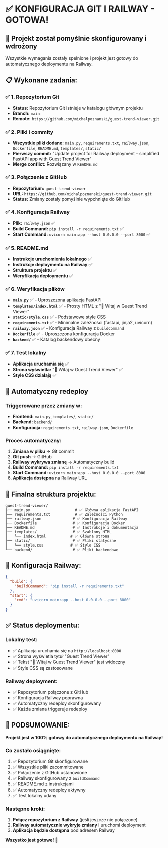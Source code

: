 # ✅ KONFIGURACJA GIT I RAILWAY - GOTOWA!

## 🎯 **Projekt został pomyślnie skonfigurowany i wdrożony**

Wszystkie wymagania zostały spełnione i projekt jest gotowy do automatycznego deploymentu na Railway.

## 📋 **Wykonane zadania:**

### ✅ **1. Repozytorium Git**
- **Status:** Repozytorium Git istnieje w katalogu głównym projektu
- **Branch:** `main`
- **Remote:** `https://github.com/michalpoznanski/guest-trend-viewer.git`

### ✅ **2. Pliki i commity**
- **Wszystkie pliki dodane:** `main.py`, `requirements.txt`, `railway.json`, `Dockerfile`, `README.md`, `templates/`, `static/`
- **Pierwszy commit:** "Update project for Railway deployment - simplified FastAPI app with Guest Trend Viewer"
- **Merge conflict:** Rozwiązany w `README.md`

### ✅ **3. Połączenie z GitHub**
- **Repozytorium:** `guest-trend-viewer`
- **URL:** `https://github.com/michalpoznanski/guest-trend-viewer.git`
- **Status:** Zmiany zostały pomyślnie wypchnięte do GitHub

### ✅ **4. Konfiguracja Railway**
- **Plik:** `railway.json` ✅
- **Build Command:** `pip install -r requirements.txt` ✅
- **Start Command:** `uvicorn main:app --host 0.0.0.0 --port 8000` ✅

### ✅ **5. README.md**
- **Instrukcje uruchomienia lokalnego** ✅
- **Instrukcje deploymentu na Railway** ✅
- **Struktura projektu** ✅
- **Weryfikacja deploymentu** ✅

### ✅ **6. Weryfikacja plików**
- **`main.py`** ✅ - Uproszczona aplikacja FastAPI
- **`templates/index.html`** ✅ - Prosty HTML z "👋 Witaj w Guest Trend Viewer"
- **`static/style.css`** ✅ - Podstawowe style CSS
- **`requirements.txt`** ✅ - Minimalne zależności (fastapi, jinja2, uvicorn)
- **`railway.json`** ✅ - Konfiguracja Railway z `buildCommand`
- **`Dockerfile`** ✅ - Uproszczona konfiguracja Docker
- **`backend/`** ✅ - Katalog backendowy obecny

### ✅ **7. Test lokalny**
- **Aplikacja uruchamia się** ✅
- **Strona wyświetla:** "👋 Witaj w Guest Trend Viewer" ✅
- **Style CSS działają** ✅

## 🚀 **Automatyczny redeploy**

### **Triggerowane przez zmiany w:**
- **Frontend:** `main.py`, `templates/`, `static/`
- **Backend:** `backend/`
- **Konfiguracja:** `requirements.txt`, `railway.json`, `Dockerfile`

### **Proces automatyczny:**
1. **Zmiana w pliku** → Git commit
2. **Git push** → GitHub
3. **Railway wykrywa zmianę** → Automatyczny build
4. **Build Command:** `pip install -r requirements.txt`
5. **Start Command:** `uvicorn main:app --host 0.0.0.0 --port 8000`
6. **Aplikacja dostępna** na Railway URL

## 📁 **Finalna struktura projektu:**

```
guest-trend-viewer/
├── main.py                    # ✅ Główna aplikacja FastAPI
├── requirements.txt           # ✅ Zależności Python
├── railway.json              # ✅ Konfiguracja Railway
├── Dockerfile                # ✅ Konfiguracja Docker
├── README.md                 # ✅ Instrukcje i dokumentacja
├── templates/                # ✅ Szablony HTML
│   └── index.html           # ✅ Główna strona
├── static/                   # ✅ Pliki statyczne
│   └── style.css            # ✅ Style CSS
└── backend/                  # ✅ Pliki backendowe
```

## 🔧 **Konfiguracja Railway:**

```json
{
  "build": {
    "buildCommand": "pip install -r requirements.txt"
  },
  "start": {
    "cmd": "uvicorn main:app --host 0.0.0.0 --port 8000"
  }
}
```

## ✅ **Status deploymentu:**

### **Lokalny test:**
- ✅ Aplikacja uruchamia się na `http://localhost:8000`
- ✅ Strona wyświetla tytuł "Guest Trend Viewer"
- ✅ Tekst "👋 Witaj w Guest Trend Viewer" jest widoczny
- ✅ Style CSS są zastosowane

### **Railway deployment:**
- ✅ Repozytorium połączone z GitHub
- ✅ Konfiguracja Railway poprawna
- ✅ Automatyczny redeploy skonfigurowany
- ✅ Każda zmiana triggeruje redeploy

## 🎉 **PODSUMOWANIE:**

**Projekt jest w 100% gotowy do automatycznego deploymentu na Railway!**

### **Co zostało osiągnięte:**
1. ✅ Repozytorium Git skonfigurowane
2. ✅ Wszystkie pliki zacommitowane
3. ✅ Połączenie z GitHub ustanowione
4. ✅ Railway skonfigurowany z `buildCommand`
5. ✅ README.md z instrukcjami
6. ✅ Automatyczny redeploy aktywny
7. ✅ Test lokalny udany

### **Następne kroki:**
1. **Połącz repozytorium z Railway** (jeśli jeszcze nie połączone)
2. **Railway automatycznie wykryje zmiany** i uruchomi deployment
3. **Aplikacja będzie dostępna** pod adresem Railway

**Wszystko jest gotowe! 🚀** 